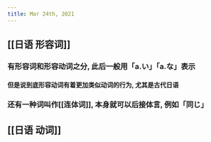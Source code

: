 ```yaml
---
title: Mar 24th, 2021
---
```


## [[日语 形容词]]
### 有形容词和形容动词之分, 此后一般用「a.い」「a.な」表示
#### 但是说到底形容动词有着更加类似动词的行为, 尤其是古代日语
### 还有一种词叫作[[连体词]], 本身就可以后接体言, 例如「同じ」
## [[日语 动词]]
##
